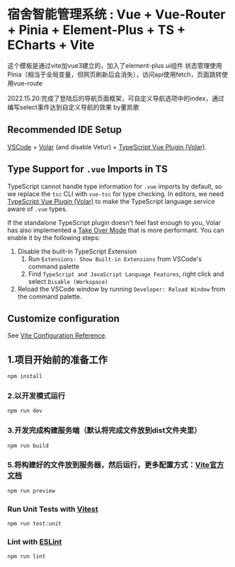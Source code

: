 # 宿舍智能管理系统 : Vue + Vue-Router + Pinia + Element-Plus + TS + ECharts + Vite

这个模板是通过vite加vue3建立的，加入了element-plus ui组件
状态管理使用Pinia（相当于全局变量，但网页刷新后会消失），访问api使用fetch，页面跳转使用vue-route

2022.15.20:完成了登陆后的导航页面框架，可自定义导航选项中的index，通过编写select事件达到自定义导航的效果  by董凯歌

## Recommended IDE Setup

[VSCode](https://code.visualstudio.com/) + [Volar](https://marketplace.visualstudio.com/items?itemName=Vue.volar) (and disable Vetur) + [TypeScript Vue Plugin (Volar)](https://marketplace.visualstudio.com/items?itemName=Vue.vscode-typescript-vue-plugin).

## Type Support for `.vue` Imports in TS

TypeScript cannot handle type information for `.vue` imports by default, so we replace the `tsc` CLI with `vue-tsc` for type checking. In editors, we need [TypeScript Vue Plugin (Volar)](https://marketplace.visualstudio.com/items?itemName=Vue.vscode-typescript-vue-plugin) to make the TypeScript language service aware of `.vue` types.

If the standalone TypeScript plugin doesn't feel fast enough to you, Volar has also implemented a [Take Over Mode](https://github.com/johnsoncodehk/volar/discussions/471#discussioncomment-1361669) that is more performant. You can enable it by the following steps:

1. Disable the built-in TypeScript Extension
    1) Run `Extensions: Show Built-in Extensions` from VSCode's command palette
    2) Find `TypeScript and JavaScript Language Features`, right click and select `Disable (Workspace)`
2. Reload the VSCode window by running `Developer: Reload Window` from the command palette.

## Customize configuration

See [Vite Configuration Reference](https://vitejs.dev/config/).

## 1.项目开始前的准备工作

```sh
npm install
```

### 2.以开发模式运行

```sh
npm run dev
```

### 3.开发完成构建服务端（默认将完成文件放到dist文件夹里）

```sh
npm run build
```

### 5.将构建好的文件放到服务器，然后运行，更多配置方式：[Vite官方文档](https://cn.vitejs.dev/guide/static-deploy.html)

```sh
npm run preview
```

### Run Unit Tests with [Vitest](https://vitest.dev/)

```sh
npm run test:unit
```

### Lint with [ESLint](https://eslint.org/)

```sh
npm run lint
```
